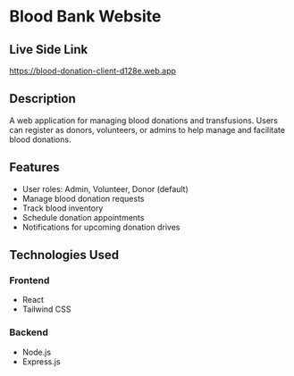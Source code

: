 # Blood Bank Website
## Live Side Link
https://blood-donation-client-d128e.web.app
## Description
A web application for managing blood donations and transfusions. Users can register as donors, volunteers, or admins to help manage and facilitate blood donations.

## Features
- User roles: Admin, Volunteer, Donor (default)
- Manage blood donation requests
- Track blood inventory
- Schedule donation appointments
- Notifications for upcoming donation drives

## Technologies Used

### Frontend
- React
- Tailwind CSS

### Backend
- Node.js
- Express.js



